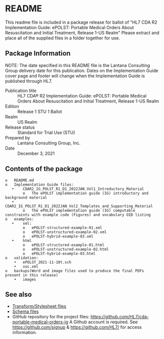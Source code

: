 # README
This readme file is included in a package release for ballot of 
"HL7 CDA R2 Implementation Guide: ePOLST: Portable Medical Orders About Resuscitation and Initial Treatment, Release 1-US Realm"
Please extract and place all of the supplied files in a folder together for use.
## Package Information
NOTE: The date specified in this README file is the Lantana Consulting Group
delivery date for this publication. Dates on the Implementation Guide cover page 
and footer will change when the Implementation Guide is published through HL7. 

<dl>
	<dt>Publication title</dt>
	<dd>HL7 CDA® R2 Implementation Guide: ePOLST: Portable Medical Orders About Resuscitation and Initial Treatment, Release 1-US Realm</dd>
	<dt>Edition</dt>
	<dd>Release 1 STU 1 Ballot</dd>
	<dt>Realm</dt>
	<dd>US Realm</dd>
	<dt>Release status</dt>
	<dd>Standard for Trial Use (STU)</dd>
	<dt>Prepared by</dt>
	<dd>Lantana Consulting Group, Inc.</dd>
	<dt>Date</dt>
	<dd>December 3, 2021</dd>
</dl>

## Contents of the package
    o	README.md
    o	Implementation Guide files:
       •	CDAR2_IG_POLST_R1_D1_2022JAN_Vol1_Introductory_Material
            o   The ePOLST implementation guide (IG) introductory and background material
       •	CDAR2_IG_POLST_R1_D1_2022JAN_Vol2_Templates_and_Supporting_Material
            o   The ePOLST implementation guide (IG) computable constraints with example code (Figures) and vocabulary OID listing
    o	examples:
       •	xml:
            o   ePOLST-structured-example-01.xml
            o   ePOLST-unstructured-example-02.xml
            o   ePOLST-hybrid-example-03.xml
       •	html
            o   ePOLST-structured-example-01.html
            o   ePOLST-unstructured-example-02.html
            o   ePOLST-hybrid-example-03.html
    o	validation: 
        •	ePOLST_2021-11-10t.sch
        •	voc.xml
    o	backups(Word and image files used to produce the final PDFs present in this release)
        •	images
## See also
* [Transform/Stylesheet files](https://hl7.org/permalink/?CDAStyleSheet)
* [Schema files](https://hl7.org/permalink/?CDAR2.0schema)
* GitHub repository for the project files: https://github.com/HL7/cda-portable-medical-orders-ig
A Github account is required. See https://github.com/signup & https://github.com/HL7/ for access information.